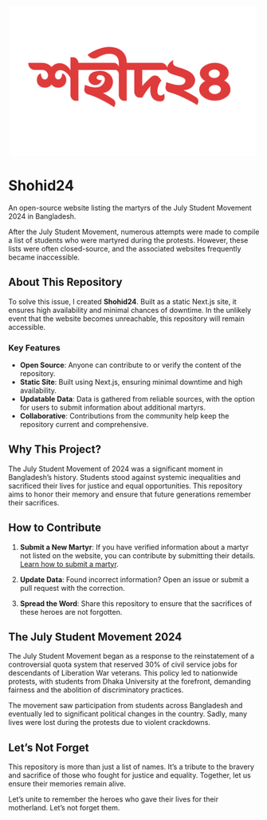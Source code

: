 <p align="center">
  <img height="300px" src="public/images/logo_landscape.png" alt="Contest Hive Logo">
</p>

# Shohid24

An open-source website listing the martyrs of the July Student Movement 2024 in Bangladesh.

After the July Student Movement, numerous attempts were made to compile a list of students who were martyred during the protests. However, these lists were often closed-source, and the associated websites frequently became inaccessible.

## About This Repository

To solve this issue, I created **Shohid24**. Built as a static Next.js site, it ensures high availability and minimal chances of downtime. In the unlikely event that the website becomes unreachable, this repository will remain accessible.

### Key Features
- **Open Source**: Anyone can contribute to or verify the content of the repository.
- **Static Site**: Built using Next.js, ensuring minimal downtime and high availability.
- **Updatable Data**: Data is gathered from reliable sources, with the option for users to submit information about additional martyrs.
- **Collaborative**: Contributions from the community help keep the repository current and comprehensive.

## Why This Project?

The July Student Movement of 2024 was a significant moment in Bangladesh’s history. Students stood against systemic inequalities and sacrificed their lives for justice and equal opportunities. This repository aims to honor their memory and ensure that future generations remember their sacrifices.

## How to Contribute

1. **Submit a New Martyr**: If you have verified information about a martyr not listed on the website, you can contribute by submitting their details. [Learn how to submit a martyr](./CONTRIBUTING.md).

2. **Update Data**: Found incorrect information? Open an issue or submit a pull request with the correction.

3. **Spread the Word**: Share this repository to ensure that the sacrifices of these heroes are not forgotten.

## The July Student Movement 2024

The July Student Movement began as a response to the reinstatement of a controversial quota system that reserved 30% of civil service jobs for descendants of Liberation War veterans. This policy led to nationwide protests, with students from Dhaka University at the forefront, demanding fairness and the abolition of discriminatory practices.

The movement saw participation from students across Bangladesh and eventually led to significant political changes in the country. Sadly, many lives were lost during the protests due to violent crackdowns.

## Let’s Not Forget

This repository is more than just a list of names. It’s a tribute to the bravery and sacrifice of those who fought for justice and equality. Together, let us ensure their memories remain alive.

Let’s unite to remember the heroes who gave their lives for their motherland. Let’s not forget them.
